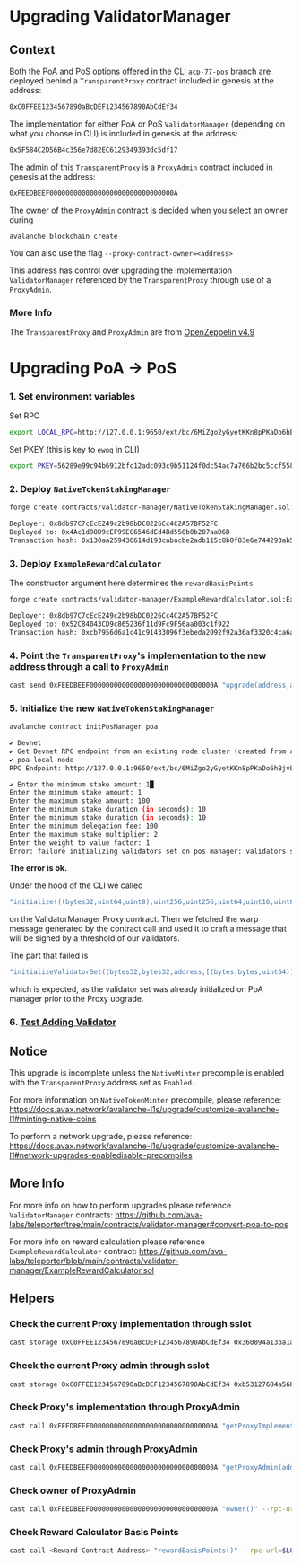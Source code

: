 # Upgrading ValidatorManager


## Context
Both the PoA and PoS options offered in the CLI `acp-77-pos` branch are deployed behind a `TransparentProxy` contract included in genesis at the address:
```bash
0xC0FFEE1234567890aBcDEF1234567890AbCdEf34
```

The implementation for either PoA or PoS `ValidatorManager` (depending on what you choose in CLI) is included in genesis at the address:
```bash
0x5F584C2D56B4c356e7d82EC6129349393dc5df17
```

The admin of this `TransparentProxy` is a `ProxyAdmin` contract included in genesis at the address:
```bash
0xFEEDBEEF0000000000000000000000000000000A
```

The owner of the `ProxyAdmin` contract is decided when you select an owner during
```
avalanche blockchain create
```

You can also use the flag `--proxy-contract-owner=<address>`

This address has control over upgrading the implementation `ValidatorManager` referenced by the `TransparentProxy` through use of a `ProxyAdmin`.

### More Info
The `TransparentProxy` and `ProxyAdmin` are from [OpenZeppelin v4.9](https://github.com/OpenZeppelin/openzeppelin-contracts/blob/release-v4.9/contracts/proxy/transparent/TransparentUpgradeableProxy.sol)



# Upgrading PoA -> PoS

### 1. Set environment variables
Set RPC
```bash
export LOCAL_RPC=http://127.0.0.1:9650/ext/bc/6MiZgo2yGyetKKn8pPKaDo6hBjvLpS4N7FyJDRwHHNPSuVkbG/rpc
```
Set PKEY (this is key to `ewoq` in CLI)
```bash
export PKEY=56289e99c94b6912bfc12adc093c9b51124f0dc54ac7a766b2bc5ccf558d8027
```

### 2. Deploy `NativeTokenStakingManager`

```bash
forge create contracts/validator-manager/NativeTokenStakingManager.sol:NativeTokenStakingManager --constructor-args 0 --private-key $PKEY --rpc-url=$LOCAL_RPC
```

```bash
Deployer: 0x8db97C7cEcE249c2b98bDC0226Cc4C2A57BF52FC
Deployed to: 0x4Ac1d98D9cEF99EC6546dEd4Bd550b0b287aaD6D
Transaction hash: 0x130aa259436614d193cabacbe2adb115c8b0f83e6e744293ab57f5c3aa3fa292
```

### 3. Deploy `ExampleRewardCalculator`

The constructor argument here determines the `rewardBasisPoints`
```bash
forge create contracts/validator-manager/ExampleRewardCalculator.sol:ExampleRewardCalculator --constructor-args 100 --private-key $PKEY --rpc-url=$LOCAL_RPC
```
```bash
Deployer: 0x8db97C7cEcE249c2b98bDC0226Cc4C2A57BF52FC
Deployed to: 0x52C84043CD9c865236f11d9Fc9F56aa003c1f922
Transaction hash: 0xcb7956d6a1c41c91433096f3ebeda2092f92a36af3320c4ca6ab81c91a877b5c
```


### 4. Point the `TransparentProxy`'s implementation to the new address through a call to `ProxyAdmin`

```bash
cast send 0xFEEDBEEF0000000000000000000000000000000A "upgrade(address,address)" 0xC0FFEE1234567890aBcDEF1234567890AbCdEf34 0x4Ac1d98D9cEF99EC6546dEd4Bd550b0b287aaD6D --private-key $PKEY --rpc-url=$LOCAL_RPC
```

### 5. Initialize the new `NativeTokenStakingManager`

```bash
avalanche contract initPosManager poa
```

```bash
✔ Devnet
✔ Get Devnet RPC endpoint from an existing node cluster (created from avalanche node create or avalanche devnet wiz)
✔ poa-local-node
RPC Endpoint: http://127.0.0.1:9650/ext/bc/6MiZgo2yGyetKKn8pPKaDo6hBjvLpS4N7FyJDRwHHNPSuVkbG/rpc

✔ Enter the minimum stake amount: 1█
Enter the minimum stake amount: 1
Enter the maximum stake amount: 100
Enter the minimum stake duration (in seconds): 10
Enter the minimum stake duration (in seconds): 10
Enter the minimum delegation fee: 100
Enter the maximum stake multiplier: 2
Enter the weight to value factor: 1
Error: failure initializing validators set on pos manager: validators set already initialized (txHash=0x7ff2860be4db6c6d760653864e96fdbcd4699b2f4d3fcfd783d8bc95d6a4d5c1)
```

**The error is ok.**

Under the hood of the CLI we called
```go
"initialize(((bytes32,uint64,uint8),uint256,uint256,uint64,uint16,uint8,uint256,address))"
```
on the ValidatorManager Proxy contract.
Then we fetched the warp message generated by the contract call and used it to craft a message that will be signed by a threshold of our validators.

The part that failed is 
```go
"initializeValidatorSet((bytes32,bytes32,address,[(bytes,bytes,uint64)]),uint32)"
```
which is expected, as the validator set was already initialized on PoA manager prior to the Proxy upgrade.

### 6. [Test Adding Validator](https://github.com/ava-labs/etna-devnet-resources/blob/main/guides/deploy-sovereign-pos-l1.md#add-validator)

## Notice
This upgrade is incomplete unless the `NativeMinter` precompile is enabled with the `TransparentProxy` address set as `Enabled`.

For more information on `NativeTokenMinter` precompile, please reference: 
https://docs.avax.network/avalanche-l1s/upgrade/customize-avalanche-l1#minting-native-coins

To perform a network upgrade, please reference:
https://docs.avax.network/avalanche-l1s/upgrade/customize-avalanche-l1#network-upgrades-enabledisable-precompiles

## More Info

For more info on how to perform upgrades please reference `ValidatorManager` contracts:
https://github.com/ava-labs/teleporter/tree/main/contracts/validator-manager#convert-poa-to-pos

For more info on reward calculation please reference `ExampleRewardCalculator` contract:
https://github.com/ava-labs/teleporter/blob/main/contracts/validator-manager/ExampleRewardCalculator.sol

## Helpers

### Check the current Proxy implementation through sslot
```bash
cast storage 0xC0FFEE1234567890aBcDEF1234567890AbCdEf34 0x360894a13ba1a3210667c828492db98dca3e2076cc3735a920a3ca505d382bbc --rpc-url=$LOCAL_RPC
```

### Check the current Proxy admin through sslot
```bash
cast storage 0xC0FFEE1234567890aBcDEF1234567890AbCdEf34 0xb53127684a568b3173ae13b9f8a6016e243e63b6e8ee1178d6a717850b5d6103 --rpc-url=$LOCAL_RPC
```

### Check Proxy's implementation through ProxyAdmin
```bash
cast call 0xFEEDBEEF0000000000000000000000000000000A "getProxyImplementation(address)" 0xC0FFEE1234567890aBcDEF1234567890AbCdEf34 --rpc-url=$LOCAL_RPC
```

### Check Proxy's admin through ProxyAdmin

```bash
cast call 0xFEEDBEEF0000000000000000000000000000000A "getProxyAdmin(address)" 0xC0FFEE1234567890aBcDEF1234567890AbCdEf34 --rpc-url=$LOCAL_RPC
```

### Check owner of ProxyAdmin
```bash
cast call 0xFEEDBEEF0000000000000000000000000000000A "owner()" --rpc-url=$LOCAL_RPC
```

### Check Reward Calculator Basis Points
```bash
cast call <Reward Contract Address> "rewardBasisPoints()" --rpc-url=$LOCAL_RPC
```
